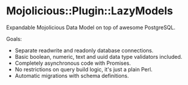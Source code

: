 Mojolicious::Plugin::LazyModels
===============================

Expandable Mojolicious Data Model on top of awesome PostgreSQL.

Goals:

- Separate readwrite and readonly database connections.
- Basic boolean, numeric, text and uuid data type validators included.
- Completely asynchronous code with Promises.
- No restrictions on query build logic, it's just a plain Perl.
- Automatic migrations with schema definitions.


